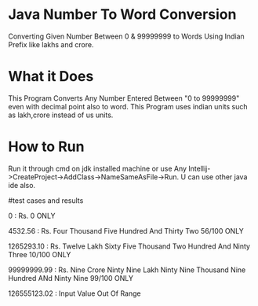 # Java Number To Word Conversion
Converting Given Number Between 0 & 99999999 to Words Using Indian Prefix like lakhs and crore.
# What it Does

This Program Converts Any Number Entered Between "0 to 99999999" even with decimal point also to word.
This Program uses indian units such as lakh,crore instead of us units.

# How to Run
Run it through cmd on jdk installed machine or use Any Intellij->CreateProject->AddClass->NameSameAsFile->Run.
U can use other java ide also.

#test cases and results

0 : Rs. 0 ONLY

4532.56 : Rs. Four Thousand Five Hundred And Thirty Two 56/100 ONLY

1265293.10 : Rs. Twelve Lakh Sixty Five Thousand Two Hundred And Ninty Three 10/100 ONLY

99999999.99 : Rs. Nine Crore Ninty Nine Lakh Ninty Nine Thousand Nine Hundred ANd Ninty Nine 99/100 ONLY

126555123.02 : Input Value Out Of Range


